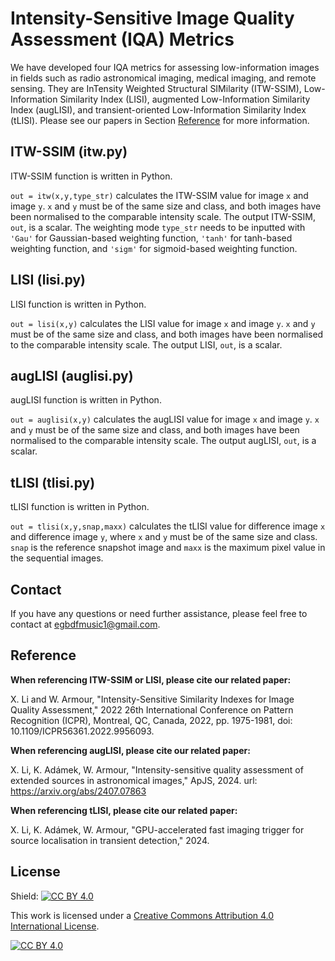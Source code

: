 # Intensity-Sensitive Image Quality Assessment (IQA) Metrics

We have developed four IQA metrics for assessing low-information images in fields such as radio astronomical imaging, medical imaging, and remote sensing. They are InTensity Weighted Structural SIMilarity (ITW-SSIM), Low-Information Similarity Index (LISI), augmented Low-Information Similarity Index (augLISI), and transient-oriented Low-Information Similarity Index (tLISI). Please see our papers in Section [Reference](https://github.com/egbdfX/Intensity-sensitive-IQAs/tree/main#reference) for more information.

## ITW-SSIM (itw.py)

ITW-SSIM function is written in Python.

```out = itw(x,y,type_str)``` calculates the ITW-SSIM value for image ```x``` and image ```y```. ```x``` and ```y``` must be of the same size and class, and both images have been normalised to the comparable intensity scale. The output ITW-SSIM, ```out```, is a scalar. The weighting mode ```type_str``` needs to be inputted with ```'Gau'``` for Gaussian-based weighting function, ```'tanh'``` for tanh-based weighting function, and ```'sigm'``` for sigmoid-based weighting function.

## LISI (lisi.py)

LISI function is written in Python.

```out = lisi(x,y)``` calculates the LISI value for image ```x``` and image ```y```. ```x``` and ```y``` must be of the same size and class, and both images have been normalised to the comparable intensity scale. The output LISI, ```out```, is a scalar.

## augLISI (auglisi.py)

augLISI function is written in Python.

```out = auglisi(x,y)``` calculates the augLISI value for image ```x``` and image ```y```. ```x``` and ```y``` must be of the same size and class, and both images have been normalised to the comparable intensity scale. The output augLISI, ```out```, is a scalar.

## tLISI (tlisi.py)

tLISI function is written in Python.

```out = tlisi(x,y,snap,maxx)``` calculates the tLISI value for difference image ```x``` and difference image ```y```, where ```x``` and ```y``` must be of the same size and class. ```snap``` is the reference snapshot image and ```maxx``` is the maximum pixel value in the sequential images.

## Contact
If you have any questions or need further assistance, please feel free to contact at [egbdfmusic1@gmail.com](mailto:egbdfmusic1@gmail.com).

## Reference

**When referencing ITW-SSIM or LISI, please cite our related paper:**

X. Li and W. Armour, "Intensity-Sensitive Similarity Indexes for Image Quality Assessment," 2022 26th International Conference on Pattern Recognition (ICPR), Montreal, QC, Canada, 2022, pp. 1975-1981, doi: 10.1109/ICPR56361.2022.9956093.

**When referencing augLISI, please cite our related paper:**

X. Li, K. Adámek, W. Armour, "Intensity-sensitive quality assessment of extended sources in astronomical images," ApJS, 2024. url: https://arxiv.org/abs/2407.07863

**When referencing tLISI, please cite our related paper:**

X. Li, K. Adámek, W. Armour, "GPU-accelerated fast imaging trigger for source localisation in transient detection," 2024.

## License

Shield: [![CC BY 4.0][cc-by-shield]][cc-by]

This work is licensed under a
[Creative Commons Attribution 4.0 International License][cc-by].

[![CC BY 4.0][cc-by-image]][cc-by]

[cc-by]: http://creativecommons.org/licenses/by/4.0/
[cc-by-image]: https://i.creativecommons.org/l/by/4.0/88x31.png
[cc-by-shield]: https://img.shields.io/badge/License-CC%20BY%204.0-lightgrey.svg
